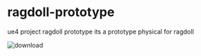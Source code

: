 # ragdoll-prototype
ue4 project ragdoll prototype its a prototype physical for ragdoll






![download](https://youtube.com)






